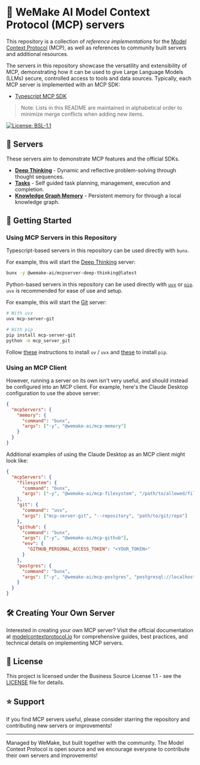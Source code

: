 # 💙 WeMake AI Model Context Protocol (MCP) servers

This repository is a collection of _reference implementations_ for the
[Model Context Protocol](https://modelcontextprotocol.io/) (MCP), as well as
references to community built servers and additional resources.

The servers in this repository showcase the versatility and extensibility of
MCP, demonstrating how it can be used to give Large Language Models (LLMs)
secure, controlled access to tools and data sources. Typically, each MCP server
is implemented with an MCP SDK:

- [Typescript MCP SDK](https://github.com/modelcontextprotocol/typescript-sdk)

> Note: Lists in this README are maintained in alphabetical order to minimize
> merge conflicts when adding new items.

[![License: BSL-1.1](https://img.shields.io/badge/License-BSL%201.1-blue)](LICENSE)

## 🌟 Servers

These servers aim to demonstrate MCP features and the official SDKs.

- **[Deep Thinking](src/deep-thinking)** - Dynamic and reflective
  problem-solving through thought sequences.
- **[Tasks](src/tasks)** - Self guided task planning, management, execution and
  completion.
- **[Knowledge Graph Memory](src/knowledge-graph-memory)** - Persistent memory
  for through a local knowledge graph.

## 🚀 Getting Started

### Using MCP Servers in this Repository

Typescript-based servers in this repository can be used directly with `bunx`.

For example, this will start the [Deep Thinking](src/deep-thinking) server:

```sh
bunx -y @wemake-ai/mcpserver-deep-thinking@latest
```

Python-based servers in this repository can be used directly with
[`uvx`](https://docs.astral.sh/uv/concepts/tools/) or
[`pip`](https://pypi.org/project/pip/). `uvx` is recommended for ease of use and
setup.

For example, this will start the [Git](src/git) server:

```sh
# With uvx
uvx mcp-server-git

# With pip
pip install mcp-server-git
python -m mcp_server_git
```

Follow [these](https://docs.astral.sh/uv/getting-started/installation/)
instructions to install `uv` / `uvx` and
[these](https://pip.pypa.io/en/stable/installation/) to install `pip`.

### Using an MCP Client

However, running a server on its own isn't very useful, and should instead be
configured into an MCP client. For example, here's the Claude Desktop
configuration to use the above server:

```json
{
  "mcpServers": {
    "memory": {
      "command": "bunx",
      "args": ["-y", "@wemake-ai/mcp-memory"]
    }
  }
}
```

Additional examples of using the Claude Desktop as an MCP client might look
like:

```json
{
  "mcpServers": {
    "filesystem": {
      "command": "bunx",
      "args": ["-y", "@wemake-ai/mcp-filesystem", "/path/to/allowed/files"]
    },
    "git": {
      "command": "uvx",
      "args": ["mcp-server-git", "--repository", "path/to/git/repo"]
    },
    "github": {
      "command": "bunx",
      "args": ["-y", "@wemake-ai/mcp-github"],
      "env": {
        "GITHUB_PERSONAL_ACCESS_TOKEN": "<YOUR_TOKEN>"
      }
    },
    "postgres": {
      "command": "bunx",
      "args": ["-y", "@wemake-ai/mcp-postgres", "postgresql://localhost/mydb"]
    }
  }
}
```

## 🛠️ Creating Your Own Server

Interested in creating your own MCP server? Visit the official documentation at
[modelcontextprotocol.io](https://modelcontextprotocol.io/introduction) for
comprehensive guides, best practices, and technical details on implementing MCP
servers.

## 📜 License

This project is licensed under the Business Source License 1.1 - see the
[LICENSE](LICENSE) file for details.

## ⭐ Support

If you find MCP servers useful, please consider starring the repository and
contributing new servers or improvements!

---

Managed by WeMake, but built together with the community. The Model Context
Protocol is open source and we encourage everyone to contribute their own
servers and improvements!
